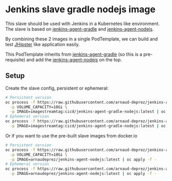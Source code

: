 # Jenkins slave gradle nodejs image

This slave should be used with Jenkins in a Kubernetes like environment.
The slave is based on [jenkins-agent-gradle](../agent-gradle/README.md) and [jenkins-agent-nodejs](../agent-nodejs/README.md).

By combining these 2 images in a single PodTemplate, we can build and test [JHipster](https://www.jhipster.tech) like application easily.

This PodTemplate inherits from [jenkins-agent-gradle](../agent-gradle/README.md) (so this is a pre-requisite) and add the [jenkins-agent-nodejs](../agent-nodejs/README.md) on the top.

## Setup

Create the slave config, persistent or ephemeral:

```sh
# Persistent version
oc process -f https://raw.githubusercontent.com/arnaud-deprez/jenkins-agent-docker/master/agent-gradle-nodejs/openshift/agent-config-persistent.yml \
  -p VOLUME_CAPACITY=10Gi \
  -p IMAGE=imagestreamtag:cicd/jenkins-agent-gradle-nodejs:latest | oc apply -f -
# Ephemeral version
oc process -f https://raw.githubusercontent.com/arnaud-deprez/jenkins-agent-docker/master/agent-gradle/openshift/agent-config-ephemeral.yml \
  -p IMAGE=imagestreamtag:cicd/jenkins-agent-gradle-nodejs:latest | oc apply -f -
```

Or if you want to use the pre-built slave images from docker.io

```sh
# Persistent version
oc process -f https://raw.githubusercontent.com/arnaud-deprez/jenkins-agent-docker/master/agent-gradle-nodejs/openshift/agent-config-persistent.yml \
  -p VOLUME_CAPACITY=10Gi \
  -p IMAGE=arnaudeprez/jenkins-agent-nodejs:latest | oc apply -f -
# Ephemeral version
oc process -f https://raw.githubusercontent.com/arnaud-deprez/jenkins-agent-docker/master/agent-gradle-nodejs/openshift/agent-config-ephemeral.yml \
  -p IMAGE=arnaudeprez/jenkins-agent-nodejs:latest | oc apply -f -
```